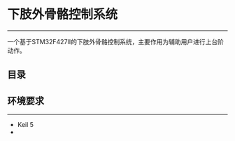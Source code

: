 # 下肢外骨骼控制系统

----

一个基于STM32F427II的下肢外骨骼控制系统，主要作用为辅助用户进行上台阶动作。

## 目录



## 环境要求

----

- Keil 5
- 



